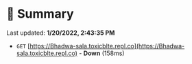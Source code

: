 # 📖 Summary
Last updated: **1/20/2022, 2:43:35 PM**

- `GET` [https://Bhadwa-sala.toxicblte.repl.co](https://Bhadwa-sala.toxicblte.repl.co) - **Down** (158ms)
